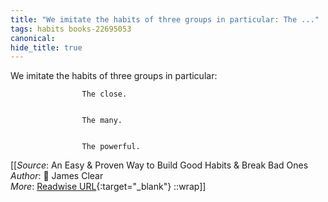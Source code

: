 ```yaml
---
title: "We imitate the habits of three groups in particular: The ..."
tags: habits books-22695053
canonical: 
hide_title: true
---
```


We imitate the habits of three groups in particular:
			
				
					The close.
				
				
					The many.
				
				
					The powerful.


[[_Source_: An Easy & Proven Way to Build Good Habits & Break Bad Ones<br>
_Author_: 📕 James Clear<br>
_More_: [Readwise URL](https://readwise.io/open/446271374){:target="_blank"}
::wrap]]